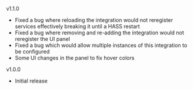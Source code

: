 v1.1.0
- Fixed a bug where reloading the integration would not reregister services effectively breaking it until a HASS restart
- Fixed a bug where removing and re-adding the integration would not reregister the UI panel
- Fixed a bug which would allow multiple instances of this integration to be configured
- Some UI changes in the panel to fix hover colors

v1.0.0
- Initial release